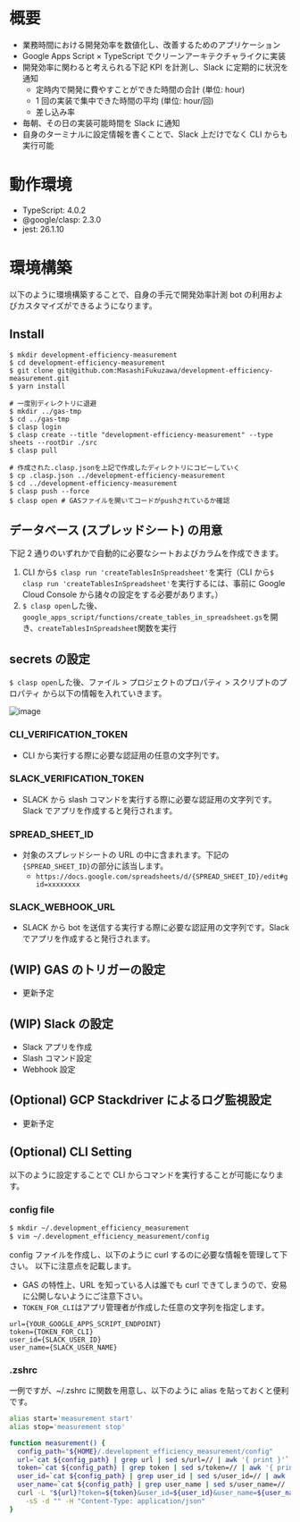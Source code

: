 # 概要

- 業務時間における開発効率を数値化し、改善するためのアプリケーション
- Google Apps Script × TypeScript でクリーンアーキテクチャライクに実装
- 開発効率に関わると考えられる下記 KPI を計測し、Slack に定期的に状況を通知
  - 定時内で開発に費やすことができた時間の合計 (単位: hour)
  - 1 回の実装で集中できた時間の平均 (単位: hour/回)
  - 差し込み率
- 毎朝、その日の実装可能時間を Slack に通知
- 自身のターミナルに設定情報を書くことで、Slack 上だけでなく CLI からも実行可能

# 動作環境

- TypeScript: 4.0.2
- @google/clasp: 2.3.0
- jest: 26.1.10

# 環境構築

以下のように環境構築することで、自身の手元で開発効率計測 bot の利用およびカスタマイズができるようになります。

## Install

```sh:
$ mkdir development-efficiency-measurement
$ cd development-efficiency-measurement
$ git clone git@github.com:MasashiFukuzawa/development-efficiency-measurement.git
$ yarn install

# 一度別ディレクトリに退避
$ mkdir ../gas-tmp
$ cd ../gas-tmp
$ clasp login
$ clasp create --title "development-efficiency-measurement" --type sheets --rootDir ./src
$ clasp pull

# 作成された.clasp.jsonを上記で作成したディレクトリにコピーしていく
$ cp .clasp.json ../development-efficiency-measurement
$ cd ../development-efficiency-measurement
$ clasp push --force
$ clasp open # GASファイルを開いてコードがpushされているか確認
```

## データベース (スプレッドシート) の用意

下記 2 通りのいずれかで自動的に必要なシートおよびカラムを作成できます。

1. CLI から`$ clasp run 'createTablesInSpreadsheet'`を実行（CLI から`$ clasp run 'createTablesInSpreadsheet'`を実行するには、事前に Google Cloud Console から諸々の設定をする必要があります。）
2. `$ clasp open`した後、`google_apps_script/functions/create_tables_in_spreadsheet.gs`を開き、`createTablesInSpreadsheet`関数を実行

## secrets の設定

`$ clasp open`した後、ファイル > プロジェクトのプロパティ > スクリプトのプロパティ から以下の情報を入れていきます。

![image](https://user-images.githubusercontent.com/44726460/92320126-19469380-f05a-11ea-8d68-0ef4005dc94b.png)

### CLI_VERIFICATION_TOKEN

- CLI から実行する際に必要な認証用の任意の文字列です。

### SLACK_VERIFICATION_TOKEN

- SLACK から slash コマンドを実行する際に必要な認証用の文字列です。Slack でアプリを作成すると発行されます。

### SPREAD_SHEET_ID

- 対象のスプレッドシートの URL の中に含まれます。下記の`{SPREAD_SHEET_ID}`の部分に該当します。
  - `https://docs.google.com/spreadsheets/d/{SPREAD_SHEET_ID}/edit#gid=xxxxxxxx`

### SLACK_WEBHOOK_URL

- SLACK から bot を送信する実行する際に必要な認証用の文字列です。Slack でアプリを作成すると発行されます。

## (WIP) GAS のトリガーの設定

- 更新予定

## (WIP) Slack の設定

- Slack アプリを作成
- Slash コマンド設定
- Webhook 設定

## (Optional) GCP Stackdriver によるログ監視設定

- 更新予定

## (Optional) CLI Setting

以下のように設定することで CLI からコマンドを実行することが可能になります。

### config file

```zsh
$ mkdir ~/.development_efficiency_measurement
$ vim ~/.development_efficiency_measurement/config
```

config ファイルを作成し、以下のように curl するのに必要な情報を管理して下さい。
以下に注意点を記載します。

- GAS の特性上、URL を知っている人は誰でも curl できてしまうので、安易に公開しないようにご注意下さい。
- `TOKEN_FOR_CLI`はアプリ管理者が作成した任意の文字列を指定します。

```text
url={YOUR_GOOGLE_APPS_SCRIPT_ENDPOINT}
token={TOKEN_FOR_CLI}
user_id={SLACK_USER_ID}
user_name={SLACK_USER_NAME}
```

### .zshrc

一例ですが、~/.zshrc に関数を用意し、以下のように alias を貼っておくと便利です。

```sh
alias start='measurement start'
alias stop='measurement stop'

function measurement() {
  config_path="${HOME}/.development_efficiency_measurement/config"
  url=`cat ${config_path} | grep url | sed s/url=// | awk '{ print }'`
  token=`cat ${config_path} | grep token | sed s/token=// | awk '{ print }'`
  user_id=`cat ${config_path} | grep user_id | sed s/user_id=// | awk '{ print }'`
  user_name=`cat ${config_path} | grep user_name | sed s/user_name=// | awk '{ print }'`
  curl -L "${url}?token=${token}&user_id=${user_id}&user_name=${user_name}&text=$1" \
    -sS -d "" -H "Content-Type: application/json"
}
```
